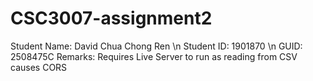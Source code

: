 # CSC3007-assignment2

Student Name: David Chua Chong Ren
\n
  Student ID: 1901870
\n
        GUID: 2508475C
     Remarks: Requires Live Server to run as reading from CSV causes CORS 
